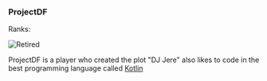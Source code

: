 ### ProjectDF
Ranks:

![Retired](https://img.shields.io/static/v1?label=&message=Retired&color=00a7a7)

ProjectDF is a player who created the plot "DJ Jere"
also likes to code in the best programming language called [Kotlin](https://kotlinlang.org/)
